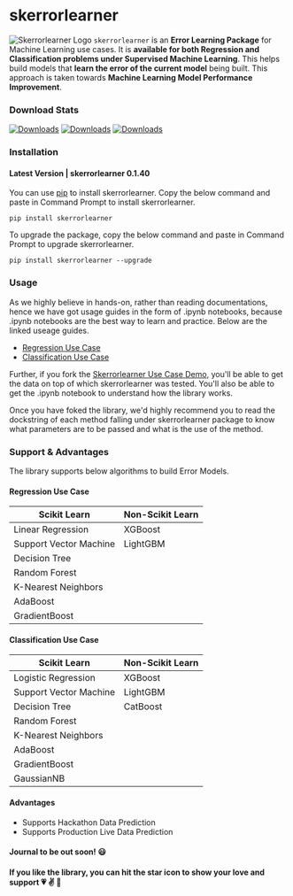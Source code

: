 # skerrorlearner

![Skerrorlearner Logo](https://github.com/IndrashisDas/skerrorlearner/blob/main/Assets/Asset%2013.png)
```skerrorlearner``` is an **Error Learning Package** for Machine Learning use cases. It is **available for both Regression and Classification problems under Supervised Machine Learning**. This helps build models that **learn the error of the current model** being built. This approach is taken towards **Machine Learning Model Performance Improvement**.

### Download Stats

[![Downloads](https://static.pepy.tech/personalized-badge/skerrorlearner?period=total&units=international_system&left_color=black&right_color=orange&left_text=Total%20Downloads)](https://pepy.tech/project/skerrorlearner) [![Downloads](https://static.pepy.tech/personalized-badge/skerrorlearner?period=month&units=international_system&left_color=black&right_color=orange&left_text=Monthly%20Downloads)](https://pepy.tech/project/skerrorlearner) [![Downloads](https://static.pepy.tech/personalized-badge/skerrorlearner?period=week&units=international_system&left_color=black&right_color=orange&left_text=Weekly%20Downloads)](https://pepy.tech/project/skerrorlearner)

### Installation

#### Latest Version | skerrorlearner 0.1.40

You can use [pip](https://pypi.org/project/skerrorlearner/) to install skerrorlearner. Copy the below command and paste in Command Prompt to install skerrorlearner.
```
pip install skerrorlearner
```

To upgrade the package, copy the below command and paste in Command Prompt to upgrade skerrorlearner.
```
pip install skerrorlearner --upgrade
```

### Usage

As we highly believe in hands-on, rather than reading documentations, hence we have got usage guides in the form of .ipynb notebooks, because .ipynb notebooks are the best way to learn and practice. Below are the linked useage guides.

* [Regression Use Case](https://github.com/IndrashisDas/skerrorlearner/blob/main/Skerrorlearner%20Use%20Case%20Demo/Skerrorlearner%20-%20Regression%20Use%20Case%20Demo/Skerrorlearner%20-%20Regression%20Use%20Case%20Demo.ipynb)
* [Classification Use Case](https://github.com/IndrashisDas/skerrorlearner/blob/main/Skerrorlearner%20Use%20Case%20Demo/Skerrorlearner%20-%20Classification%20Use%20Case%20Demo/Skerrorlearner%20-%20Classification%20Use%20Case%20Demo.ipynb)

Further, if you fork the [Skerrorlearner Use Case Demo](https://github.com/IndrashisDas/skerrorlearner/tree/main/Skerrorlearner%20Use%20Case%20Demo), you'll be able to get the data on top of which skerrorlearner was tested. You'll also be able to get the .ipynb notebook to understand how the library works.

Once you have foked the library, we'd highly recommend you to read the dockstring of each method falling under skerrorlearner package to know what parameters are to be passed and what is the use of the method.

### Support & Advantages

The library supports below algorithms to build Error Models.

#### Regression Use Case

Scikit Learn | Non-Scikit Learn
------------ | -------------
Linear Regression | XGBoost
Support Vector Machine | LightGBM
Decision Tree | 
Random Forest | 
K-Nearest Neighbors | 
AdaBoost | 
GradientBoost | 

#### Classification Use Case

Scikit Learn | Non-Scikit Learn
------------ | -------------
Logistic Regression | XGBoost
Support Vector Machine | LightGBM
Decision Tree | CatBoost
Random Forest | 
K-Nearest Neighbors | 
AdaBoost | 
GradientBoost | 
GaussianNB | 

#### Advantages

* Supports Hackathon Data Prediction
* Supports Production Live Data Prediction

#### Journal to be out soon! :smiley:

#### If you like the library, you can hit the star icon to show your love and support :heartpulse: :v: :love_you_gesture:
